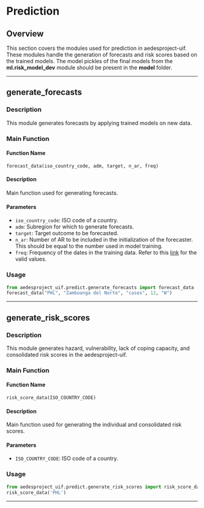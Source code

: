 # Prediction

## Overview

This section covers the modules used for prediction in aedesproject-uif. These modules handle the generation of forecasts and risk scores based on the trained models.  The model pickles of the final models from the **ml.risk_model_dev** module should be present in the **model** folder.

---


## generate_forecasts

### Description

This module generates forecasts by applying trained models on new data.

### Main Function

#### Function Name

`forecast_data(iso_country_code, adm, target, n_ar, freq)`

#### Description

Main function used for generating forecasts.

#### Parameters

- `iso_country_code`: ISO code of a country.
- `adm`: Subregion for which to generate forecasts.
- `target`: Target outcome to be forecasted.
- `n_ar`: Number of AR to be included in the initialization of the forecaster.  This should be equal to the number used in model training.
- `freq`: Frequency of the dates in the training data.  Refer to this [link](https://pandas.pydata.org/docs/user_guide/timeseries.html#timeseries-offset-aliases) for the valid values.

### Usage

```python
from aedesproject_uif.predict.generate_forecasts import forecast_data
forecast_data("PHL", "Zamboanga del Norte", "cases", 12, "W")
```

---


## generate_risk_scores

### Description

This module generates hazard, vulnerability, lack of coping capacity, and consolidated risk scores in the aedesproject-uif.

### Main Function

#### Function Name

`risk_score_data(ISO_COUNTRY_CODE)`

#### Description

Main function used for generating the individual and consolidated risk scores.

#### Parameters

- `ISO_COUNTRY_CODE`: ISO code of a country.

### Usage

```python
from aedesproject_uif.predict.generate_risk_scores import risk_score_data
risk_score_data('PHL')
```

---

